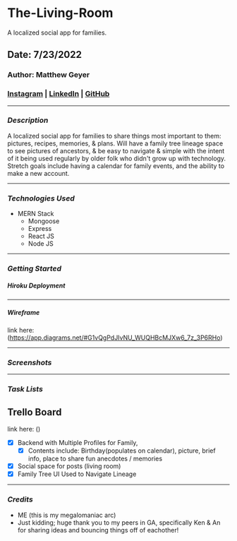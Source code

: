 # The-Living-Room

A localized social app for families.

## Date: 7/23/2022

### Author: Matthew Geyer

### [Instagram](https://www.instagram.com/mattrichor/) | [LinkedIn](https://www.linkedin.com/in/matthew-geyer-174644170/) | [GitHub](https://github.com/mattrichor)

---

### **_Description_**

A localized social app for families to share things most important to them: pictures, recipes, memories, & plans. Will have a family tree lineage space to see pictures of ancestors, & be easy to navigate & simple with the intent of it being used regularly by older folk who didn't grow up with technology. Stretch goals include having a calendar for family events, and the ability to make a new account.

---

### **_Technologies Used_**

- MERN Stack
  - Mongoose
  - Express
  - React JS
  - Node JS

---

### **_Getting Started_**

##### Hiroku Deployment

---

##### Wireframe

link here: (https://app.diagrams.net/#G1vQgPdJIvNU_WUQHBcMJXw6_7z_3P6RHo)

---

### **_Screenshots_**

---

### **_Task Lists_**

## Trello Board

link here: ()

- [x] Backend with Multiple Profiles for Family,
  - [x] Contents include: Birthday(populates on calendar), picture, brief info, place to share fun anecdotes / memories
- [x] Social space for posts (living room)
- [x] Family Tree UI Used to Navigate Lineage

---

### **_Credits_**

- ME (this is my megalomaniac arc)
- Just kidding; huge thank you to my peers in GA, specifically Ken & An for sharing ideas and bouncing things off of eachother!
